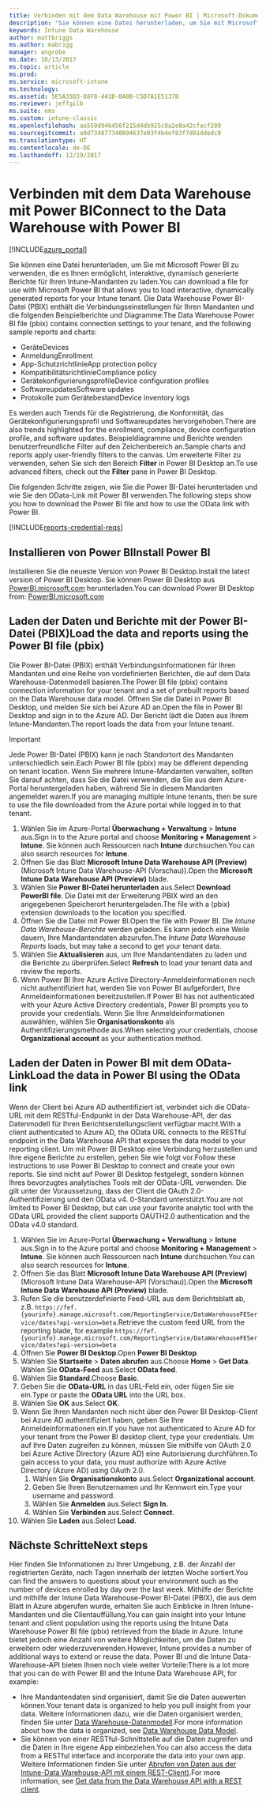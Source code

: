 ```yaml
---
title: Verbinden mit dem Data Warehouse mit Power BI | Microsoft-Dokumentation
description: "Sie können eine Datei herunterladen, um Sie mit Microsoft Power BI zu verwenden, die es Ihnen ermöglicht, interaktive, dynamisch generierte Berichte für Ihren Intune-Mandanten zu laden."
keywords: Intune Data Warehouse
author: mattbriggs
ms.author: mabrigg
manager: angrobe
ms.date: 10/13/2017
ms.topic: article
ms.prod: 
ms.service: microsoft-intune
ms.technology: 
ms.assetid: 5E5A35D3-88F8-441B-8A0B-C5D7A1E5137B
ms.reviewer: jeffgilb
ms.suite: ems
ms.custom: intune-classic
ms.openlocfilehash: aa559d946456f215d4db925c8a2e8a42cfacf209
ms.sourcegitcommit: a9d734877340894637e03f4b4ef83f7d01ddedc8
ms.translationtype: HT
ms.contentlocale: de-DE
ms.lasthandoff: 12/19/2017
---
```

# <a name="connect-to-the-data-warehouse-with-power-bi"></a><span data-ttu-id="53f83-104">Verbinden mit dem Data Warehouse mit Power BI</span><span class="sxs-lookup"><span data-stu-id="53f83-104">Connect to the Data Warehouse with Power BI</span></span>

[!INCLUDE[azure_portal](./includes/azure_portal.md)]

<span data-ttu-id="53f83-105">Sie können eine Datei herunterladen, um Sie mit Microsoft Power BI zu verwenden, die es Ihnen ermöglicht, interaktive, dynamisch generierte Berichte für Ihren Intune-Mandanten zu laden.</span><span class="sxs-lookup"><span data-stu-id="53f83-105">You can download a file for use with Microsoft Power BI that allows you to load interactive, dynamically generated reports for your Intune tenant.</span></span> <span data-ttu-id="53f83-106">Die Data Warehouse Power BI-Datei (PBIX) enthält die Verbindungseinstellungen für Ihren Mandanten und die folgenden Beispielberichte und Diagramme:</span><span class="sxs-lookup"><span data-stu-id="53f83-106">The Data Warehouse Power BI file (pbix) contains connection settings to your tenant, and the following sample reports and charts:</span></span>  

  -  <span data-ttu-id="53f83-107">Geräte</span><span class="sxs-lookup"><span data-stu-id="53f83-107">Devices</span></span>
  -  <span data-ttu-id="53f83-108">Anmeldung</span><span class="sxs-lookup"><span data-stu-id="53f83-108">Enrollment</span></span>
  -  <span data-ttu-id="53f83-109">App-Schutzrichtlinie</span><span class="sxs-lookup"><span data-stu-id="53f83-109">App protection policy</span></span>
  -  <span data-ttu-id="53f83-110">Kompatibilitätsrichtlinie</span><span class="sxs-lookup"><span data-stu-id="53f83-110">Compliance policy</span></span>
  -  <span data-ttu-id="53f83-111">Gerätekonfigurierungsprofile</span><span class="sxs-lookup"><span data-stu-id="53f83-111">Device configuration profiles</span></span>
  -  <span data-ttu-id="53f83-112">Softwareupdates</span><span class="sxs-lookup"><span data-stu-id="53f83-112">Software updates</span></span>
  -  <span data-ttu-id="53f83-113">Protokolle zum Gerätebestand</span><span class="sxs-lookup"><span data-stu-id="53f83-113">Device inventory logs</span></span>

<span data-ttu-id="53f83-114">Es werden auch Trends für die Registrierung, die Konformität, das Gerätekonfigurierungsprofil und Softwareupdates hervorgehoben.</span><span class="sxs-lookup"><span data-stu-id="53f83-114">There are also trends highlighted for the enrollment, compliance, device configuration profile, and software updates.</span></span> <span data-ttu-id="53f83-115">Beispieldiagramme und Berichte wenden benutzerfreundliche Filter auf den Zeichenbereich an.</span><span class="sxs-lookup"><span data-stu-id="53f83-115">Sample charts and reports apply user-friendly filters to the canvas.</span></span> <span data-ttu-id="53f83-116">Um erweiterte Filter zu verwenden, sehen Sie sich den Bereich **Filter** in Power BI Desktop an.</span><span class="sxs-lookup"><span data-stu-id="53f83-116">To use advanced filters, check out the **Filter** pane in Power BI Desktop.</span></span>

<span data-ttu-id="53f83-117">Die folgenden Schritte zeigen, wie Sie die Power BI-Datei herunterladen und wie Sie den OData-Link mit Power BI verwenden.</span><span class="sxs-lookup"><span data-stu-id="53f83-117">The following steps show you how to download the Power BI file and how to use the OData link with Power BI.</span></span>

[!INCLUDE[reports-credential-reqs](./includes/reports-credential-reqs.md)]

## <a name="install-power-bi"></a><span data-ttu-id="53f83-118">Installieren von Power BI</span><span class="sxs-lookup"><span data-stu-id="53f83-118">Install Power BI</span></span>

<span data-ttu-id="53f83-119">Installieren Sie die neueste Version von Power BI Desktop.</span><span class="sxs-lookup"><span data-stu-id="53f83-119">Install the latest version of Power BI Desktop.</span></span> <span data-ttu-id="53f83-120">Sie können Power BI Desktop aus [PowerBI.microsoft.com](https://powerbi.microsoft.com/en-us/desktop) herunterladen.</span><span class="sxs-lookup"><span data-stu-id="53f83-120">You can download Power BI Desktop from: [PowerBI.microsoft.com](https://powerbi.microsoft.com/en-us/desktop)</span></span>

## <a name="load-the-data-and-reports-using-the-power-bi-file-pbix"></a><span data-ttu-id="53f83-121">Laden der Daten und Berichte mit der Power BI-Datei (PBIX)</span><span class="sxs-lookup"><span data-stu-id="53f83-121">Load the data and reports using the Power BI file (pbix)</span></span>

<span data-ttu-id="53f83-122">Die Power BI-Datei (PBIX) enthält Verbindungsinformationen für Ihren Mandanten und eine Reihe von vordefinierten Berichten, die auf dem Data Warehouse-Datenmodell basieren.</span><span class="sxs-lookup"><span data-stu-id="53f83-122">The Power BI file (pbix) contains connection information for your tenant and a set of prebuilt reports based on the Data Warehouse data model.</span></span> <span data-ttu-id="53f83-123">Öffnen Sie die Datei in Power BI Desktop, und melden Sie sich bei Azure AD an.</span><span class="sxs-lookup"><span data-stu-id="53f83-123">Open the file in Power BI Desktop and sign in to the Azure AD.</span></span> <span data-ttu-id="53f83-124">Der Bericht lädt die Daten aus Ihrem Intune-Mandanten.</span><span class="sxs-lookup"><span data-stu-id="53f83-124">The report loads the data from your Intune tenant.</span></span>

> [!Important]  
> <span data-ttu-id="53f83-125">Jede Power BI-Datei (PBIX) kann je nach Standortort des Mandanten unterschiedlich sein.</span><span class="sxs-lookup"><span data-stu-id="53f83-125">Each Power BI file (pbix) may be different depending on tenant location.</span></span> <span data-ttu-id="53f83-126">Wenn Sie mehrere Intune-Mandanten verwalten, sollten Sie darauf achten, dass Sie die Datei verwenden, die Sie aus dem Azure-Portal heruntergeladen haben, während Sie in diesem Mandanten angemeldet waren.</span><span class="sxs-lookup"><span data-stu-id="53f83-126">If you are managing multiple Intune tenants, then be sure to use the file downloaded from the Azure portal while logged in to that tenant.</span></span>  

1.  <span data-ttu-id="53f83-127">Wählen Sie im Azure-Portal **Überwachung + Verwaltung** > **Intune** aus.</span><span class="sxs-lookup"><span data-stu-id="53f83-127">Sign in to the Azure portal and choose **Monitoring + Management** > **Intune**.</span></span> <span data-ttu-id="53f83-128">Sie können auch Ressourcen nach **Intune** durchsuchen.</span><span class="sxs-lookup"><span data-stu-id="53f83-128">You can also search resources for **Intune**.</span></span>  
2.  <span data-ttu-id="53f83-129">Öffnen Sie das Blatt **Microsoft Intune Data Warehouse API (Preview)** (Microsoft Intune Data Warehouse-API (Vorschau)).</span><span class="sxs-lookup"><span data-stu-id="53f83-129">Open the **Microsoft Intune Data Warehouse API (Preview)** blade.</span></span>
3.  <span data-ttu-id="53f83-130">Wählen Sie **Power BI-Datei herunterladen** aus.</span><span class="sxs-lookup"><span data-stu-id="53f83-130">Select **Download PowerBI file**.</span></span> <span data-ttu-id="53f83-131">Die Datei mit der Erweiterung PBIX wird an den angegebenen Speicherort heruntergeladen.</span><span class="sxs-lookup"><span data-stu-id="53f83-131">The file with a (pbix) extension downloads to the location you specified.</span></span>
4.  <span data-ttu-id="53f83-132">Öffnen Sie die Datei mit Power BI.</span><span class="sxs-lookup"><span data-stu-id="53f83-132">Open the file with Power BI.</span></span> <span data-ttu-id="53f83-133">Die *Intune Data Warehouse-Berichte* werden geladen. Es kann jedoch eine Weile dauern, Ihre Mandantendaten abzurufen.</span><span class="sxs-lookup"><span data-stu-id="53f83-133">The *Intune Data Warehouse Reports* loads, but may take a second to get your tenant data.</span></span>
5.  <span data-ttu-id="53f83-134">Wählen Sie **Aktualisieren** aus, um Ihre Mandantendaten zu laden und die Berichte zu überprüfen.</span><span class="sxs-lookup"><span data-stu-id="53f83-134">Select **Refresh** to load your tenant data and review the reports.</span></span>
6.  <span data-ttu-id="53f83-135">Wenn Power BI Ihre Azure Active Directory-Anmeldeinformationen noch nicht authentifiziert hat, werden Sie von Power BI aufgefordert, Ihre Anmeldeinformationen bereitzustellen.</span><span class="sxs-lookup"><span data-stu-id="53f83-135">If Power BI has not authenticated with your Azure Active Directory credentials, Power BI prompts you to provide your credentials.</span></span> <span data-ttu-id="53f83-136">Wenn Sie Ihre Anmeldeinformationen auswählen, wählen Sie **Organisationskonto** als Authentifizierungsmethode aus.</span><span class="sxs-lookup"><span data-stu-id="53f83-136">When selecting your credentials, choose **Organizational account** as your authentication method.</span></span>

## <a name="load-the-data-in-power-bi-using-the-odata-link"></a><span data-ttu-id="53f83-137">Laden der Daten in Power BI mit dem OData-Link</span><span class="sxs-lookup"><span data-stu-id="53f83-137">Load the data in Power BI using the OData link</span></span>

<span data-ttu-id="53f83-138">Wenn der Client bei Azure AD authentifiziert ist, verbindet sich die OData-URL mit dem RESTful-Endpunkt in der Data Warehouse-API, der das Datenmodell für Ihren Berichtserstellungsclient verfügbar macht.</span><span class="sxs-lookup"><span data-stu-id="53f83-138">With a client authenticated to Azure AD, the OData URL connects to the RESTful endpoint in the Data Warehouse API that exposes the data model to your reporting client.</span></span> <span data-ttu-id="53f83-139">Um mit Power BI Desktop eine Verbindung herzustellen und Ihre eigene Berichte zu erstellen, gehen Sie wie folgt vor.</span><span class="sxs-lookup"><span data-stu-id="53f83-139">Follow these instructions to use Power BI Desktop to connect and create your own reports.</span></span> <span data-ttu-id="53f83-140">Sie sind nicht auf Power BI Desktop festgelegt, sondern können Ihres bevorzugtes analytisches Tools mit der OData-URL verwenden. Die gilt unter der Voraussetzung, dass der Client die OAuth 2.0-Authentifizierung und den OData v4. 0-Standard unterstützt.</span><span class="sxs-lookup"><span data-stu-id="53f83-140">You are not limited to Power BI Desktop, but can use your favorite analytic tool with the OData URL provided the client supports OAUTH2.0 authentication and the OData v4.0 standard.</span></span>

1.  <span data-ttu-id="53f83-141">Wählen Sie im Azure-Portal **Überwachung + Verwaltung** > **Intune** aus.</span><span class="sxs-lookup"><span data-stu-id="53f83-141">Sign in to the Azure portal and choose **Monitoring + Management** > **Intune**.</span></span> <span data-ttu-id="53f83-142">Sie können auch Ressourcen nach **Intune** durchsuchen.</span><span class="sxs-lookup"><span data-stu-id="53f83-142">You can also search resources for **Intune**.</span></span>  
2.  <span data-ttu-id="53f83-143">Öffnen Sie das Blatt **Microsoft Intune Data Warehouse API (Preview)** (Microsoft Intune Data Warehouse-API (Vorschau)).</span><span class="sxs-lookup"><span data-stu-id="53f83-143">Open the **Microsoft Intune Data Warehouse API (Preview)** blade.</span></span>
3. <span data-ttu-id="53f83-144">Rufen Sie die benutzerdefinierte Feed-URL aus dem Berichtsblatt ab, z.B. `https://fef.{yourinfo}.manage.microsoft.com/ReportingService/DataWarehouseFEService/dates?api-version=beta`.</span><span class="sxs-lookup"><span data-stu-id="53f83-144">Retrieve the custom feed URL from the reporting blade, for example `https://fef.{yourinfo}.manage.microsoft.com/ReportingService/DataWarehouseFEService/dates?api-version=beta`</span></span>
4. <span data-ttu-id="53f83-145">Öffnen Sie **Power BI Desktop**.</span><span class="sxs-lookup"><span data-stu-id="53f83-145">Open **Power BI Desktop**.</span></span>
5. <span data-ttu-id="53f83-146">Wählen Sie **Startseite** > **Daten abrufen** aus.</span><span class="sxs-lookup"><span data-stu-id="53f83-146">Choose **Home** > **Get Data**.</span></span> <span data-ttu-id="53f83-147">Wählen Sie **OData-Feed** aus.</span><span class="sxs-lookup"><span data-stu-id="53f83-147">Select **OData feed**.</span></span>
6. <span data-ttu-id="53f83-148">Wählen Sie **Standard**.</span><span class="sxs-lookup"><span data-stu-id="53f83-148">Choose **Basic**.</span></span>
7. <span data-ttu-id="53f83-149">Geben Sie die **OData-URL** in das URL-Feld ein, oder fügen Sie sie ein.</span><span class="sxs-lookup"><span data-stu-id="53f83-149">Type or paste the **OData URL** into the URL box.</span></span>
8. <span data-ttu-id="53f83-150">Wählen Sie **OK** aus.</span><span class="sxs-lookup"><span data-stu-id="53f83-150">Select **OK**.</span></span>
9. <span data-ttu-id="53f83-151">Wenn Sie Ihren Mandanten noch nicht über den Power BI Desktop-Client bei Azure AD authentifiziert haben, geben Sie Ihre Anmeldeinformationen ein.</span><span class="sxs-lookup"><span data-stu-id="53f83-151">If you have not authenticated to Azure AD for your tenant from the Power BI desktop client, type your credentials.</span></span> <span data-ttu-id="53f83-152">Um auf Ihre Daten zugreifen zu können, müssen Sie mithilfe von OAuth 2.0 bei Azure Active Directory (Azure AD) eine Autorisierung durchführen.</span><span class="sxs-lookup"><span data-stu-id="53f83-152">To gain access to your data, you must authorize with Azure Active Directory (Azure AD) using OAuth 2.0.</span></span>  
    1.  <span data-ttu-id="53f83-153">Wählen Sie **Organisationskonto** aus.</span><span class="sxs-lookup"><span data-stu-id="53f83-153">Select **Organizational account**.</span></span>  
    2.  <span data-ttu-id="53f83-154">Geben Sie Ihren Benutzernamen und Ihr Kennwort ein.</span><span class="sxs-lookup"><span data-stu-id="53f83-154">Type your username and password.</span></span>  
    3.  <span data-ttu-id="53f83-155">Wählen Sie **Anmelden** aus.</span><span class="sxs-lookup"><span data-stu-id="53f83-155">Select **Sign In.**</span></span>  
    4.  <span data-ttu-id="53f83-156">Wählen Sie **Verbinden** aus.</span><span class="sxs-lookup"><span data-stu-id="53f83-156">Select **Connect**.</span></span>  
10. <span data-ttu-id="53f83-157">Wählen Sie **Laden** aus.</span><span class="sxs-lookup"><span data-stu-id="53f83-157">Select **Load**.</span></span>

## <a name="next-steps"></a><span data-ttu-id="53f83-158">Nächste Schritte</span><span class="sxs-lookup"><span data-stu-id="53f83-158">Next steps</span></span>

<span data-ttu-id="53f83-159">Hier finden Sie Informationen zu Ihrer Umgebung, z.B. der Anzahl der registrierten Geräte, nach Tagen innerhalb der letzten Woche sortiert.</span><span class="sxs-lookup"><span data-stu-id="53f83-159">You can find the answers to questions about your environment such as the number of devices enrolled by day over the last week.</span></span> <span data-ttu-id="53f83-160">Mithilfe der Berichte und mithilfe der Intune Data Warehouse-Power BI-Datei (PBIX), die aus dem Blatt in Azure abgerufen wurde, erhalten Sie auch Einblicke in Ihren Intune-Mandanten und die Clientauffüllung.</span><span class="sxs-lookup"><span data-stu-id="53f83-160">You can gain insight into your Intune tenant and client population using the reports using the Intune Data Warehouse Power BI file (pbix) retrieved from the blade in Azure.</span></span> <span data-ttu-id="53f83-161">Intune bietet jedoch eine Anzahl von weitere Möglichkeiten, um die Daten zu erweitern oder wiederzuverwenden.</span><span class="sxs-lookup"><span data-stu-id="53f83-161">However, Intune provides a number of additional ways to extend or reuse the data.</span></span> <span data-ttu-id="53f83-162">Power BI und die Intune Data-Warehouse-API bieten Ihnen noch viele weiter Vorteile:</span><span class="sxs-lookup"><span data-stu-id="53f83-162">There is a lot more that you can do with Power BI and the Intune Data Warehouse API, for example:</span></span>

<!-- -  You can use Power BI Desktop to create additional report types with your data. For example, you could create a custom chart representing the ratio of device manufactures in your enterprise. For more information about creating custom reports with Power BI and the Intune Data Warehouse, see `BLOG POST ON POWER BI`. -->
 -  <span data-ttu-id="53f83-163">Ihre Mandantendaten sind organisiert, damit Sie die Daten auswerten können.</span><span class="sxs-lookup"><span data-stu-id="53f83-163">Your tenant data is organized to help you pull insight from your data.</span></span> <span data-ttu-id="53f83-164">Weitere Informationen dazu, wie die Daten organisiert werden, finden Sie unter [Data Warehouse-Datenmodell](reports-ref-data-model.md).</span><span class="sxs-lookup"><span data-stu-id="53f83-164">For more information about how the data is organized, see [Data Warehouse Data Model](reports-ref-data-model.md).</span></span>
 -  <span data-ttu-id="53f83-165">Sie können von einer RESTful-Schnittstelle auf die Daten zugreifen und die Daten in Ihre eigene App einbeziehen.</span><span class="sxs-lookup"><span data-stu-id="53f83-165">You can also access the data from a RESTful interface and incorporate the data into your own app.</span></span> <span data-ttu-id="53f83-166">Weitere Informationen finden Sie unter [Abrufen von Daten aus der Intune-Data Warehouse-API mit einem REST-Client)](reports-proc-data-rest.md).</span><span class="sxs-lookup"><span data-stu-id="53f83-166">For more information, see [Get data from the Data Warehouse API with a REST client](reports-proc-data-rest.md).</span></span>
